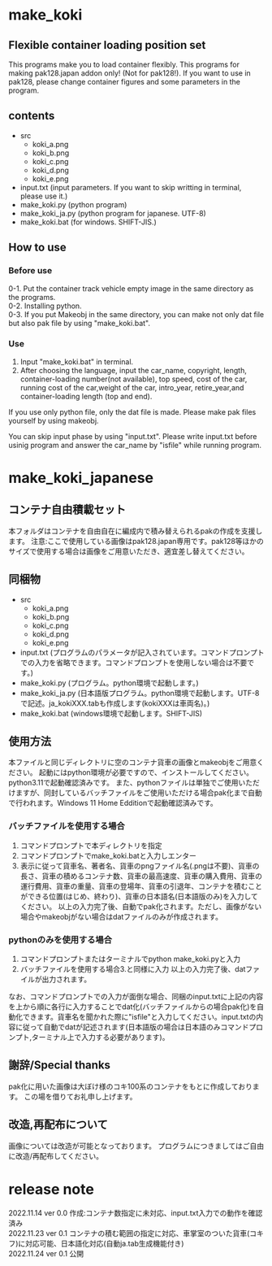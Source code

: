 # make_koki
## Flexible container loading position set
This programs make you to load container flexibly.
This programs for making pak128.japan addon only! (Not for pak128!).
If you want to use in pak128, please change container figures and some parameters in the program.

## contents

- src  
  - koki_a.png  
  - koki_b.png  
  - koki_c.png   
  - koki_d.png   
  - koki_e.png  
- input.txt (input parameters. If you want to skip writting in terminal, please use it.)  
- make_koki.py (python program)  
- make_koki_ja.py (python program for japanese. UTF-8)  
- make_koki.bat (for windows. SHIFT-JIS.)

## How to use

### Before use
0-1. Put the container track vehicle empty image in the same directory as the programs.  
0-2. Installing python.  
0-3. If you put Makeobj in the same directory, you can make not only dat file but also pak file by using "make_koki.bat". 

### Use

1. Input "make_koki.bat" in terminal.
2. After choosing the language, input the car_name, copyright, length, container-loading number(not available), top speed, cost of the car, running cost of the car,weight of the car, intro_year, retire_year,and container-loading length (top and end).

If you use only python file, only the dat file is made. Please make pak files yourself by using makeobj.

You can skip input phase by using "input.txt". Please write input.txt before usinig program and answer the car_name by "isfile" while running program. 


# make_koki_japanese

## コンテナ自由積載セット

本フォルダはコンテナを自由自在に編成内で積み替えられるpakの作成を支援します。
注意:ここで使用している画像はpak128.japan専用です。pak128等ほかのサイズで使用する場合は画像をご用意いただき、適宜差し替えてください。

## 同梱物

- src  
  - koki_a.png  
  - koki_b.png  
  - koki_c.png   
  - koki_d.png   
  - koki_e.png  
- input.txt (プログラムのパラメータが記入されています。コマンドプロンプトでの入力を省略できます。コマンドプロンプトを使用しない場合は不要です。)  
- make_koki.py (プログラム。python環境で起動します。)   
- make_koki_ja.py (日本語版プログラム。python環境で起動します。UTF-8で記述。ja_kokiXXX.tabも作成します(kokiXXXは車両名)。)  
- make_koki.bat (windows環境で起動します。SHIFT-JIS)

## 使用方法

本ファイルと同じディレクトリに空のコンテナ貨車の画像とmakeobjをご用意ください。
起動にはpython環境が必要ですので、インストールしてください。python3.11で起動確認済みです。
また、pythonファイルは単独でご使用いただけますが、同封しているバッチファイルをご使用いただける場合pak化まで自動で行われます。Windows 11 Home Edditionで起動確認済みです。

### バッチファイルを使用する場合

1. コマンドプロンプトで本ディレクトリを指定
2. コマンドプロンプトでmake_koki.batと入力しエンター
3. 表示に従って貨車名、著者名、貨車のpngファイル名(.pngは不要)、貨車の長さ、貨車の積めるコンテナ数、貨車の最高速度、貨車の購入費用、貨車の運行費用、貨車の重量、貨車の登場年、貨車の引退年、コンテナを積むことができる位置(はじめ、終わり)、貨車の日本語名(日本語版のみ)を入力してください。
以上の入力完了後、自動でpak化されます。ただし、画像がない場合やmakeobjがない場合はdatファイルのみが作成されます。

### pythonのみを使用する場合

1. コマンドプロンプトまたはターミナルでpython make_koki.pyと入力
2. バッチファイルを使用する場合3.と同様に入力
以上の入力完了後、datファイルが出力されます。


なお、コマンドプロンプトでの入力が面倒な場合、同梱のinput.txtに上記の内容を上から順に各行に入力することでdat化(バッチファイルからの場合pak化)を自動化できます。貨車名を聞かれた際に"isfile"と入力してください。input.txtの内容に従って自動でdatが記述されます(日本語版の場合は日本語のみコマンドプロンプト,ターミナル上で入力する必要があります)。

## 謝辞/Special thanks

pak化に用いた画像は大ぼけ様のコキ100系のコンテナをもとに作成しております。
この場を借りてお礼申し上げます。


## 改造,再配布について

画像については改造が可能となっております。
プログラムにつきましてはご自由に改造/再配布してください。

# release note

2022.11.14 ver 0.0 作成:コンテナ数指定に未対応、input.txt入力での動作を確認済み  
2022.11.23 ver 0.1 コンテナの積む範囲の指定に対応、車掌室のついた貨車(コキフ)に対応可能、日本語化対応(自動ja.tab生成機能付き)  
2022.11.24 ver 0.1 公開
